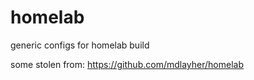# homelab
generic configs for homelab build

some stolen from:
https://github.com/mdlayher/homelab


